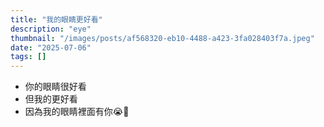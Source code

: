 ```yaml
---
title: "我的眼睛更好看"
description: "eye"
thumbnail: "/images/posts/af568320-eb10-4488-a423-3fa028403f7a.jpeg"
date: "2025-07-06"
tags: []
---
```

- 你的眼睛很好看
- 但我的更好看
- 因為我的眼睛裡面有你😭🫵
